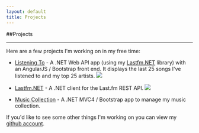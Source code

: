 ```yaml
---
layout: default
title: Projects
---
```

##Projects
<hr/>
Here are a few projects I'm working on in my free time:
<br/>

* [Listening To](/listeningto.html) - A .NET Web API app (using my
[Lastfm.NET](http://github.com/asciamanna/LastfmClient) library) with an
AngularJS / Bootstrap front end.  It displays the last 25 songs I've listened
to and my top 25 artists. 
<a href='https://ci.appveyor.com/project/asciamanna/listeningto'><img src='https://ci.appveyor.com/api/projects/status/36vp224m7bpp5hk5' /></a>

* [Lastfm.NET](http://www.github.com/asciamanna/LastfmClient) - A .NET client for
the Last.fm REST API. 
<a href='https://ci.appveyor.com/project/asciamanna/lastfmclient'><img src='https://ci.appveyor.com/api/projects/status/e703ayk1nydyngqm' /></a>

* [Music Collection](http://musiccollection.apphb.com) - A .NET MVC4 / Bootstrap app to manage my music collection.  

 If you'd like to see some other things I'm working on you
 can view my [github account](http://www.github.com/asciamanna).
